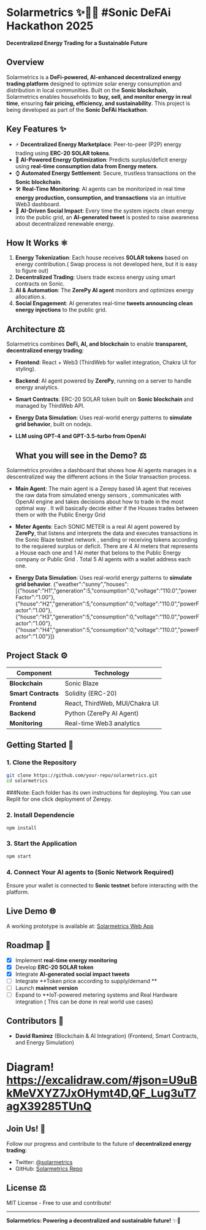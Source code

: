 
# Solarmetrics ✨🏡🌌 #Sonic DeFAi Hackathon 2025

**Decentralized Energy Trading for a Sustainable Future**

## Overview
Solarmetrics is a **DeFi-powered, AI-enhanced decentralized energy trading platform** designed to optimize solar energy consumption and distribution in local communities. Built on the **Sonic blockchain**, Solarmetrics enables households to **buy, sell, and monitor energy in real time**, ensuring **fair pricing, efficiency, and sustainability**. This project is being developed as part of the **Sonic DeFAi Hackathon**.

## Key Features ✨
- ⚡ **Decentralized Energy Marketplace**: Peer-to-peer (P2P) energy trading using **ERC-20 SOLAR tokens**.
- 🔄 **AI-Powered Energy Optimization**: Predicts surplus/deficit energy using **real-time consumption data from Energy meters**.
- ⌚ **Automated Energy Settlement**: Secure, trustless transactions on the **Sonic blockchain**.
- 🛠 **Real-Time Monitoring**: AI agents can be monitorized in real time **energy production, consumption, and transactions** via an intuitive Web3 dashboard.
- 🔗 **AI-Driven Social Impact**: Every time the system injects clean energy into the public grid, an **AI-generated tweet** is posted to raise awareness about decentralized renewable energy.

## How It Works ⚛
1. **Energy Tokenization**: Each house receives **SOLAR tokens** based on energy contribution.( Swap process is not developed here, but it is easy to figure out)
2. **Decentralized Trading**: Users trade excess energy using smart contracts on Sonic.
3. **AI & Automation**: The **ZerePy AI agent** monitors and optimizes energy allocation.s.
4. **Social Engagement**: AI generates real-time **tweets announcing clean energy injections** to the public grid.

## Architecture ⚖️
Solarmetrics combines **DeFi, AI, and blockchain** to enable **transparent, decentralized energy trading**:
- **Frontend**: React + Web3 (ThirdWeb for wallet integration, Chakra UI for styling).
- **Backend**: AI agent powered by **ZerePy**, running on a server to handle energy analytics.
- **Smart Contracts**: ERC-20 SOLAR token built on **Sonic blockchain** and managed by ThirdWeb API.
- **Energy Data Simulation**: Uses real-world energy patterns to **simulate grid behavior**, built on nodejs.
- **LLM using GPT-4 and GPT-3.5-turbo from OpenAI**

  ## What you will see in the Demo? ⚖️
Solarmetrics provides a dashboard that shows how AI agents manages in a descentralized way the different actions in the Solar transaction process.
- **Main Agent**: The main agent is a Zerepy based IA agent that receives the raw data from simulated energy sensors , communicates with OpenAI engine and takes decisions about how to trade in the most optimal way . It will basically decide either if the Houses trades between them or with the Public Energy Grid
- **Meter Agents**: Each SONIC METER is a real AI agent powered by **ZerePy**, that listens and interprets the data and executes transactions in the Sonic Blaze testnet network , sending or receiving tokens according to the requiered surplus or deficit. There are 4 AI meters that represents a House each one and 1 AI meter that belons to the Public Energy company or Public Grid . Total 5 AI agents with a wallet address each one.

- **Energy Data Simulation**: Uses real-world energy patterns to **simulate grid behavior**.
{"weather":"sunny","houses":[{"house":"H1","generation":5,"consumption":0,"voltage":"110.0","powerFactor":"1.00"},{"house":"H2","generation":5,"consumption":0,"voltage":"110.0","powerFactor":"1.00"},{"house":"H3","generation":5,"consumption":0,"voltage":"110.0","powerFactor":"1.00"},{"house":"H4","generation":5,"consumption":0,"voltage":"110.0","powerFactor":"1.00"}]}

## Project Stack ⚙️
| Component | Technology |
|-----------|------------|
| **Blockchain** | Sonic Blaze |
| **Smart Contracts** | Solidity (ERC-20) |
| **Frontend** | React, ThirdWeb, MUI/Chakra UI |
| **Backend** | Python (ZerePy AI Agent) | Node JS for simulating sensor inputs
| **Monitoring** | Real-time Web3 analytics |

## Getting Started 🚀
### 1. Clone the Repository
```bash
git clone https://github.com/your-repo/solarmetrics.git
cd solarmetrics
```
###Note: Each folder has its own instructions for deploying. You can use Replit for one click deployment of Zerepy.

### 2. Install Dependencie
```bash
npm install
```
### 3. Start the Application
```bash
npm start
```
### 4. Connect Your AI agents to (Sonic Network Required)
Ensure your wallet is connected to **Sonic testnet** before interacting with the platform.

## Live Demo 🌐
A working prototype is available at:
[Solarmetrics Web App](https://solarmetricspanel.netlify.app/)

## Roadmap 👀
- [x] Implement **real-time energy monitoring**
- [x] Develop **ERC-20 SOLAR token**
- [x] Integrate **AI-generated social impact tweets**
- [ ]  Integrate **Token price according to supply/demand **
- [ ] Launch **mainnet version**
- [ ] Expand to **IoT-powered metering systems and Real Hardware integration ( This can be done in real world use cases)

## Contributors 💪
- **David Ramirez** (Blockchain & AI Integration)
(Frontend, Smart Contracts, and Energy Simulation)

# Diagram! https://excalidraw.com/#json=U9uBkMeVXYZ7JxOHymt4D,QF_Lug3uT7agX39285TUnQ



## Join Us! 🌟
Follow our progress and contribute to the future of **decentralized energy trading**:
- Twitter: [@solarmetrics](https://twitter.com/solarmetrics)
- GitHub: [Solarmetrics Repo](https://github.com/your-repo/solarmetrics)

## License ⚖️
MIT License - Free to use and contribute!

---
**Solarmetrics: Powering a decentralized and sustainable future!** ✨🚀

